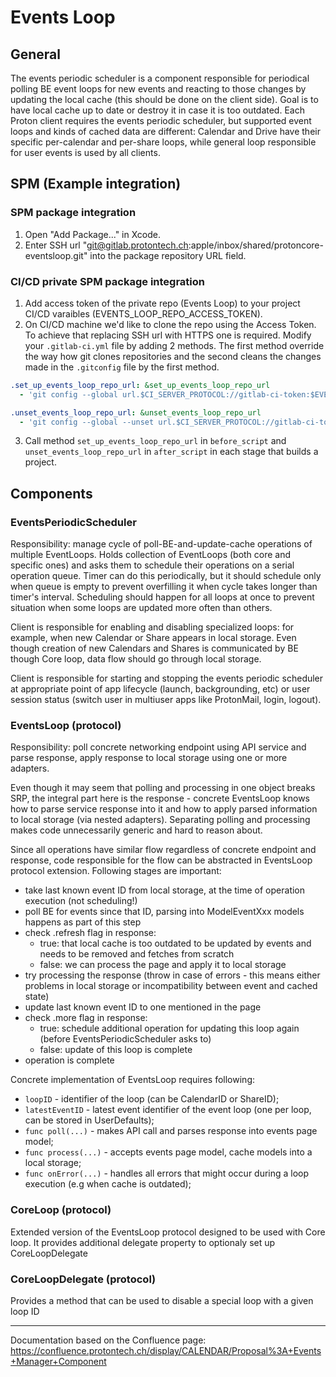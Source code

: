 # Events Loop

## General

The events periodic scheduler is a component responsible for periodical polling BE event loops for new events and reacting to those changes by updating the local cache (this should be done on the client side). Goal is to have local cache up to date or destroy it in case it is too outdated. Each Proton client requires the events periodic scheduler, but supported event loops and kinds of cached data are different: Calendar and Drive have their specific per-calendar and per-share loops, while general loop responsible for user events is used by all clients.

## SPM (Example integration)

### SPM package integration

1. Open "Add Package..." in Xcode.
2. Enter SSH url "git@gitlab.protontech.ch:apple/inbox/shared/protoncore-eventsloop.git" into the package repository URL field.

### CI/CD private SPM package integration

1. Add access token of the private repo (Events Loop) to your project CI/CD varaibles (EVENTS_LOOP_REPO_ACCESS_TOKEN).
2. On CI/CD machine we'd like to clone the repo using the Access Token. To achieve that replacing SSH url with HTTPS one is required. Modify your `.gitlab-ci.yml` file by adding 2 methods. The first method override the way how git clones repositories and the second cleans the changes made in the `.gitconfig` file by the first method.

```yaml
.set_up_events_loop_repo_url: &set_up_events_loop_repo_url
  - 'git config --global url.$CI_SERVER_PROTOCOL://gitlab-ci-token:$EVENTS_LOOP_REPO_ACCESS_TOKEN@$CI_SERVER_HOST/apple/inbox/shared/protoncore-eventsloop.git.insteadOf git@$CI_SERVER_HOST:apple/inbox/shared/protoncore-eventsloop.git'

```

```yaml
.unset_events_loop_repo_url: &unset_events_loop_repo_url
  - 'git config --global --unset url.$CI_SERVER_PROTOCOL://gitlab-ci-token:$EVENTS_LOOP_REPO_ACCESS_TOKEN@$CI_SERVER_HOST/apple/inbox/shared/protoncore-eventsloop.git.insteadOf'
```

3. Call method `set_up_events_loop_repo_url` in `before_script` and `unset_events_loop_repo_url` in `after_script` in each stage that builds a project.

## Components

### EventsPeriodicScheduler

Responsibility: manage cycle of poll-BE-and-update-cache operations of multiple EventLoops.
Holds collection of EventLoops (both core and specific ones) and asks them to schedule their operations on a serial operation queue. Timer can do this periodically, but it should schedule only when queue is empty to prevent overfilling it when cycle takes longer than timer's interval. Scheduling should happen for all loops at once to prevent situation when some loops are updated more often than others.

Client is responsible for enabling and disabling specialized loops: for example, when new Calendar or Share appears in local storage. Even though creation of new Calendars and Shares is communicated by BE though Core loop, data flow should go through local storage.

Client is responsible for starting and stopping the events periodic scheduler at appropriate point of app lifecycle (launch, backgrounding, etc) or user session status (switch user in multiuser apps like ProtonMail, login, logout).

### EventsLoop (protocol)

Responsibility: poll concrete networking endpoint using API service and parse response, apply response to local storage using one or more adapters.

Even though it may seem that polling and processing in one object breaks SRP, the integral part here is the response - concrete EventsLoop knows how to parse service response into it and how to apply parsed information to local storage (via nested adapters). Separating polling and processing makes code unnecessarily generic and hard to reason about.

Since all operations have similar flow regardless of concrete endpoint and response, code responsible for the flow can be abstracted in EventsLoop protocol extension. Following stages are important:
- take last known event ID from local storage, at the time of operation execution (not scheduling!)
- poll BE for events since that ID, parsing into ModelEventXxx models happens as part of this step
- check .refresh flag in response:
	- true: that local cache is too outdated to be updated by events and needs to be removed and fetches from scratch
	- false: we can process the page and apply it to local storage
- try processing the response (throw in case of errors - this means either problems in local storage or incompatibility between event and cached state)
- update last known event ID to one mentioned in the page
- check .more flag in response:
	- true: schedule additional operation for updating this loop again (before EventsPeriodicScheduler asks to)
	- false: update of this loop is complete
- operation is complete


Concrete implementation of EventsLoop requires following:
- `loopID` - identifier of the loop (can be CalendarID or ShareID);
- `latestEventID` - latest event identifier of the event loop (one per loop, can be stored in UserDefaults);
- `func poll(...)` - makes API call and parses response into events page model;
- `func process(...)` - accepts events page model, cache models into a local storage;
- `func onError(...)` - handles all errors that might occur during a loop execution (e.g when cache is outdated);

### CoreLoop (protocol)

Extended version of the EventsLoop protocol designed to be used with Core loop. It provides additional delegate property to optionaly set up CoreLoopDelegate

### CoreLoopDelegate (protocol)

Provides a method that can be used to disable a special loop with a given loop ID

---

Documentation based on the Confluence page: https://confluence.protontech.ch/display/CALENDAR/Proposal%3A+Events+Manager+Component
